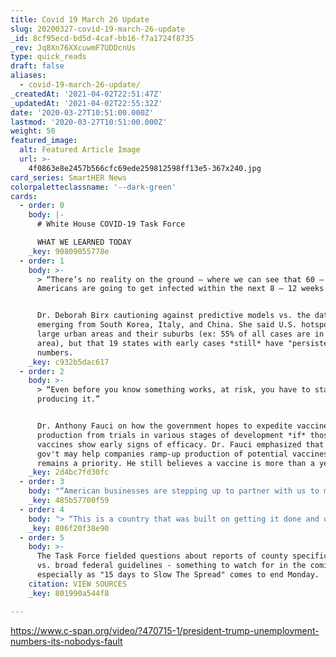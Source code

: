 ```yaml
---
title: Covid 19 March 26 Update
slug: 20200327-covid-19-march-26-update
_id: 8cf95ecd-bd5d-4caf-bb16-f7a1724f8735
_rev: Jq8Xn76XXcuwmF7UDDcnUs
type: quick_reads
draft: false
aliases:
  - covid-19-march-26-update/
_createdAt: '2021-04-02T22:51:47Z'
_updatedAt: '2021-04-02T22:55:32Z'
date: '2020-03-27T10:51:00.000Z'
lastmod: '2020-03-27T10:51:00.000Z'
weight: 50
featured_image:
  alt: Featured Article Image
  url: >-
    4f0863e8e2457b566cfc69ede259812598ff13e5-367x240.jpg
card_series: SmartHER News
colorpaletteclassname: '--dark-green'
cards:
  - order: 0
    body: |-
      # White House COVID-19 Task Force

      WHAT WE LEARNED TODAY
    _key: 90809055778e
  - order: 1
    body: >-
      > “There’s no reality on the ground — where we can see that 60 – 70% of
      Americans are going to get infected within the next 8 – 12 weeks.”


      Dr. Deborah Birx cautioning against predictive models vs. the data
      emerging from South Korea, Italy, and China. She said U.S. hotspots are
      large urban areas and their suburbs (ex: 55% of all cases are in NY metro
      area), but that 19 states with early cases *still* have "persistent low"
      numbers.
    _key: c932b5dac617
  - order: 2
    body: >-
      > “Even before you know something works, at risk, you have to start
      producing it.”


      Dr. Anthony Fauci on how the government hopes to expedite vaccine
      production from trials in various stages of development *if* those
      vaccines show early signs of efficacy. Dr. Fauci emphasized that while the
      gov't may help companies ramp-up production of potential vaccines, safety
      remains a priority. He still believes a vaccine is more than a year away.
    _key: 2d4bc7fd30fc
  - order: 3
    body: "“American businesses are stepping up to partner with us to meet this moment.”\n\nVice Pres.\_Pence noted the unemployment figures announced Thursday (3M+ Americans filed for their first week of unemployment benefits last week), but he also highlighted reports of nearly 500,000 new jobs recently announced by companies including Amazon,\_CVS, Pizza Hut & Walmart."
    _key: 485b57700f59
  - order: 4
    body: "> “This is a country that was built on getting it done and our people want to get back to work.”\n\nPres. Trump said he'll deliver more information on what the back-to-work plan looks like early next week.\_He suggested that perhaps restrictions might first be relaxed in areas less affected by COVID-19, and noted that a return to work includes social distancing, hand washing and beyond."
    _key: 806f20f38e90
  - order: 5
    body: >-
      The Task Force fielded questions about reports of county specific plans
      vs. broad federal guidelines - something to watch for in the coming days,
      especially as "15 days to Slow The Spread" comes to end Monday.
    citation: VIEW SOURCES
    _key: 801990a544f8

---
```

https://www.c-span.org/video/?470715-1/president-trump-unemployment-numbers-its-nobodys-fault